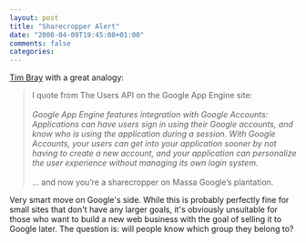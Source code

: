```yaml
---
layout: post
title: "Sharecropper Alert"
date: "2008-04-09T19:45:00+01:00"
comments: false
categories: 
---
```


<p><a href="http://www.tbray.org/ongoing/When/200x/2008/04/09/Google-Users-API">Tim Bray</a> with a great analogy:</p>

<blockquote>
<p>I quote from The Users API on the Google App Engine site:<br /><br /><em>Google App Engine features integration with Google Accounts: Applications can have users sign in using their Google accounts, and know who is using the application during a session. With Google Accounts, your users can get into your application sooner by not having to create a new account, and your application can personalize the user experience without managing its own login system.</em><br /><br />... and now you’re a sharecropper on Massa Google’s plantation.</p>
</blockquote>

<p>Very smart move on Google's side. While this is probably perfectly fine for small sites that don't have any larger goals, it's obviously unsuitable for those who want to build a new web business with the goal of selling it to Google later. The question is: will people know which group they belong to?</p>


